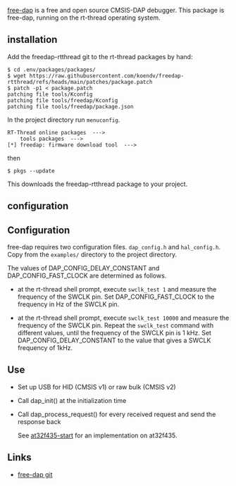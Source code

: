 [free-dap](https://github.com/ataradov/free-dap/) is a free and open source CMSIS-DAP debugger. This package is free-dap, running on the rt-thread operating system.

## installation

Add the freedap-rtthread git to the rt-thread packages by hand:

```
$ cd .env/packages/packages/
$ wget https://raw.githubusercontent.com/koendv/freedap-rtthread/refs/heads/main/patches/package.patch
$ patch -p1 < package.patch
patching file tools/Kconfig
patching file tools/freedap/Kconfig
patching file tools/freedap/package.json
```

In the project directory run `menuconfig`.

```
RT-Thread online packages  --->
    tools packages  --->
[*] freedap: firmware download tool  --->
```

then

```
$ pkgs --update
```

This downloads the freedap-rtthread package to your project.

## configuration

## Configuration

free-dap requires two configuration files. `dap_config.h` and `hal_config.h`. Copy from the `examples/` directory to the project directory.

The values of DAP_CONFIG_DELAY_CONSTANT and DAP_CONFIG_FAST_CLOCK are determined as follows. 

- at the rt-thread shell prompt, execute `swclk_test 1` and measure the frequency of the SWCLK pin. Set DAP_CONFIG_FAST_CLOCK to the frequency in Hz of the SWCLK pin.

- at the rt-thread shell prompt, execute `swclk_test 10000` and measure the frequency of the SWCLK pin. Repeat the `swclk_test` command with different values, until the frequency of the SWCLK pin is 1 kHz. Set DAP_CONFIG_DELAY_CONSTANT to the value that gives a SWCLK frequency of 1kHz.

## Use

- Set up USB for HID (CMSIS v1) or raw bulk (CMSIS v2)

- Call dap_init() at the initialization time

- Call dap_process_request() for every received request and send the response back
  
  
  
  See [at32f435-start](https://github.com/koendv/at32f435-start) for an implementation on at32f435.

## Links

- [free-dap git](https://github.com/ataradov/free-dap/)
